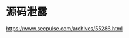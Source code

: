 # 源码泄露
https://www.secpulse.com/archives/55286.html
<!--stackedit_data:
eyJoaXN0b3J5IjpbLTEzOTc0NTYyNTFdfQ==
-->